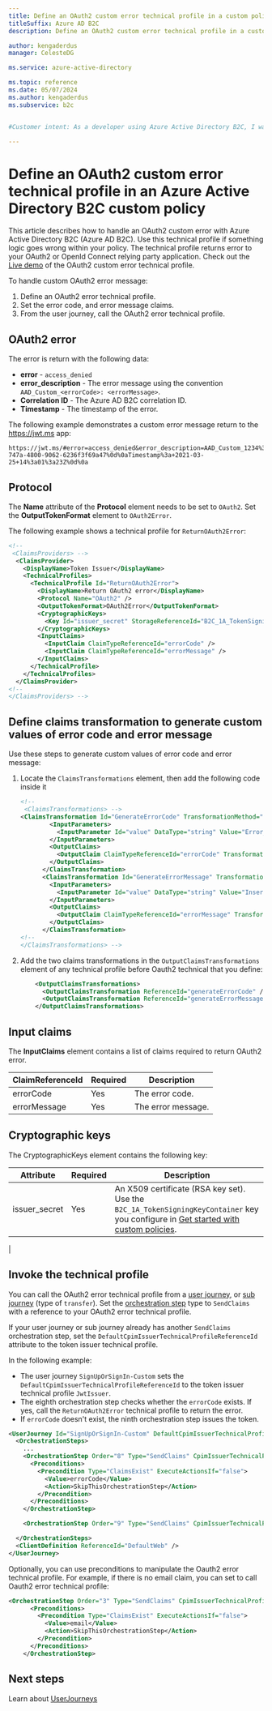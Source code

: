 ```yaml
---
title: Define an OAuth2 custom error technical profile in a custom policy
titleSuffix: Azure AD B2C
description: Define an OAuth2 custom error technical profile in a custom policy in Azure Active Directory B2C.

author: kengaderdus
manager: CelesteDG

ms.service: azure-active-directory

ms.topic: reference
ms.date: 05/07/2024
ms.author: kengaderdus
ms.subservice: b2c


#Customer intent: As a developer using Azure Active Directory B2C, I want to define an OAuth2 custom error technical profile, so that I can handle and return custom error messages to my OAuth2 or OpenId Connect relying party application when something goes wrong within my policy.

---
```


# Define an OAuth2 custom error technical profile in an Azure Active Directory B2C custom policy

This article describes how to handle an OAuth2 custom error with Azure Active Directory B2C (Azure AD B2C). Use this technical profile if something logic goes wrong within your policy. The technical profile returns error to your OAuth2 or OpenId Connect relying party application. Check out the [Live demo](https://github.com/azure-ad-b2c/unit-tests/tree/main/technical-profiles/oauth2-error) of the OAuth2 custom error technical profile. 

To handle custom OAuth2 error message:

1. Define an OAuth2 error technical profile.
1. Set the error code, and error message claims.
1. From the user journey, call the OAuth2 error technical profile.

## OAuth2 error

The error is return with the following data:

- **error** - `access_denied`
- **error_description** -  The error message using the convention `AAD_Custom_<errorCode>: <errorMessage>`.
- **Correlation ID** - The Azure AD B2C correlation ID.
- **Timestamp** -  The timestamp of the error.

The following example demonstrates a custom error message return to the https://jwt.ms app:

```http
https://jwt.ms/#error=access_denied&error_description=AAD_Custom_1234%3a+My+custom+error+message%0d%0aCorrelation+ID%3a+233bf9bd-747a-4800-9062-6236f3f69a47%0d%0aTimestamp%3a+2021-03-25+14%3a01%3a23Z%0d%0a
```
  
## Protocol

The **Name** attribute of the **Protocol** element needs to be set to `OAuth2`. Set the **OutputTokenFormat** element to `OAuth2Error`.

The following example shows a technical profile for `ReturnOAuth2Error`:

```xml
<!--
 <ClaimsProviders> -->
  <ClaimsProvider>
    <DisplayName>Token Issuer</DisplayName>
    <TechnicalProfiles>
      <TechnicalProfile Id="ReturnOAuth2Error">
        <DisplayName>Return OAuth2 error</DisplayName>
        <Protocol Name="OAuth2" />
        <OutputTokenFormat>OAuth2Error</OutputTokenFormat>
        <CryptographicKeys>
          <Key Id="issuer_secret" StorageReferenceId="B2C_1A_TokenSigningKeyContainer" />
        </CryptographicKeys>
        <InputClaims>
          <InputClaim ClaimTypeReferenceId="errorCode" />
          <InputClaim ClaimTypeReferenceId="errorMessage" />
        </InputClaims>
      </TechnicalProfile>
    </TechnicalProfiles>
  </ClaimsProvider>
<!--
</ClaimsProviders> -->
```

## Define claims transformation to generate custom values of error code and error message

Use these steps to generate custom values of error code and error message:

1. Locate the `ClaimsTransformations` element, then add the following code inside it

    ```xml
    <!--
     <ClaimsTransformations> -->
    <ClaimsTransformation Id="GenerateErrorCode" TransformationMethod="CreateStringClaim">
            <InputParameters>
              <InputParameter Id="value" DataType="string" Value="Error_001" />
            </InputParameters>
            <OutputClaims>
              <OutputClaim ClaimTypeReferenceId="errorCode" TransformationClaimType="createdClaim" />
            </OutputClaims>
          </ClaimsTransformation>
          <ClaimsTransformation Id="GenerateErrorMessage" TransformationMethod="CreateStringClaim">
            <InputParameters>
              <InputParameter Id="value" DataType="string" Value="Insert error description." />
            </InputParameters>
            <OutputClaims>
              <OutputClaim ClaimTypeReferenceId="errorMessage" TransformationClaimType="createdClaim" />
            </OutputClaims>
          </ClaimsTransformation>
    <!--
    </ClaimsTransformations> -->
    ```

1. Add the two claims transformations in the `OutputClaimsTransformations` element of any technical profile before Oauth2 technical that you define:

    ```xml
        <OutputClaimsTransformations>
          <OutputClaimsTransformation ReferenceId="generateErrorCode" />
          <OutputClaimsTransformation ReferenceId="generateErrorMessage" />
        </OutputClaimsTransformations>
    ```
## Input claims

The **InputClaims** element contains a list of claims required to return OAuth2 error. 

| ClaimReferenceId | Required | Description |
| --------- | -------- | ----------- |
| errorCode | Yes | The error code. | 
| errorMessage | Yes | The error message. |

## Cryptographic keys

The CryptographicKeys element contains the following key:

| Attribute | Required | Description |
| --------- | -------- | ----------- |
| issuer_secret | Yes  | An X509 certificate (RSA key set). Use the `B2C_1A_TokenSigningKeyContainer` key you configure in [Get started with custom policies](./tutorial-create-user-flows.md?pivots=b2c-custom-policy).|
|

## Invoke the technical profile

You can call the OAuth2 error technical profile from a [user journey](userjourneys.md), or [sub journey](subjourneys.md) (type of `transfer`). Set the [orchestration step](userjourneys.md#orchestrationsteps) type to `SendClaims` with a reference to your OAuth2 error technical profile.

If your user journey or sub journey already has another `SendClaims` orchestration step, set the `DefaultCpimIssuerTechnicalProfileReferenceId` attribute to the token issuer technical profile.

In the following example:

-  The user journey `SignUpOrSignIn-Custom` sets the `DefaultCpimIssuerTechnicalProfileReferenceId` to the token issuer technical profile `JwtIssuer`. 
- The eighth orchestration step checks whether the `errorCode` exists. If yes, call the `ReturnOAuth2Error` technical profile to return the error.
- If `errorCode` doesn't exist, the ninth orchestration step issues the token.

```xml
<UserJourney Id="SignUpOrSignIn-Custom" DefaultCpimIssuerTechnicalProfileReferenceId="JwtIssuer">
  <OrchestrationSteps>
    ...
    <OrchestrationStep Order="8" Type="SendClaims" CpimIssuerTechnicalProfileReferenceId="ReturnOAuth2Error">
      <Preconditions>
        <Precondition Type="ClaimsExist" ExecuteActionsIf="false">
          <Value>errorCode</Value>
          <Action>SkipThisOrchestrationStep</Action>
        </Precondition>
      </Preconditions>
    </OrchestrationStep>

    <OrchestrationStep Order="9" Type="SendClaims" CpimIssuerTechnicalProfileReferenceId="JwtIssuer" />

  </OrchestrationSteps>
  <ClientDefinition ReferenceId="DefaultWeb" />
</UserJourney>
```

Optionally, you can use preconditions to manipulate the Oauth2 error technical profile. For example, if there is no email claim, you can set to call Oauth2 error technical profile:

```xml
<OrchestrationStep Order="3" Type="SendClaims" CpimIssuerTechnicalProfileReferenceId="ReturnOAuth2Error">
      <Preconditions>
        <Precondition Type="ClaimsExist" ExecuteActionsIf="false">
          <Value>email</Value>
          <Action>SkipThisOrchestrationStep</Action>
        </Precondition>
      </Preconditions>
    </OrchestrationStep>
```


## Next steps

Learn about [UserJourneys](userjourneys.md)
